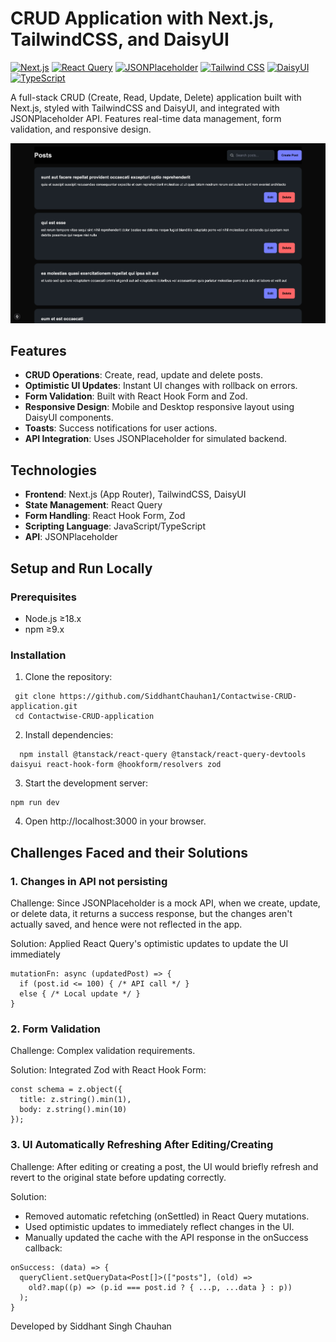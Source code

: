 # CRUD Application with Next.js, TailwindCSS, and DaisyUI

[![Next.js](https://img.shields.io/badge/Next.js-000?style=for-the-badge&logo=next.js&logoColor=white)](https://nextjs.org/)
[![React Query](https://img.shields.io/badge/React%20Query-FF4154?style=for-the-badge&logo=react-query&logoColor=white)](https://tanstack.com/query/latest)
[![JSONPlaceholder](https://img.shields.io/badge/JSONPlaceholder-0A0A0A?style=for-the-badge&logo=json&logoColor=white)](https://jsonplaceholder.typicode.com/)
[![Tailwind CSS](https://img.shields.io/badge/Tailwind_CSS-06B6D4?style=for-the-badge&logo=tailwindcss&logoColor=white)](https://tailwindcss.com/)
[![DaisyUI](https://img.shields.io/badge/DaisyUI-5A0EF8?style=for-the-badge&logo=daisyui&logoColor=white)](https://daisyui.com/)
[![TypeScript](https://img.shields.io/badge/TypeScript-3178C6?style=for-the-badge&logo=typescript&logoColor=white)](https://www.typescriptlang.org/)

A full-stack CRUD (Create, Read, Update, Delete) application built with Next.js, styled with TailwindCSS and DaisyUI, and integrated with JSONPlaceholder API. Features real-time data management, form validation, and responsive design.

![App Screenshot](/public/Appscreenshot.png) <!-- Add screenshot path -->

## Features
- **CRUD Operations**: Create, read, update and delete posts.
- **Optimistic UI Updates**: Instant UI changes with rollback on errors.
- **Form Validation**: Built with React Hook Form and Zod.
- **Responsive Design**: Mobile and Desktop responsive layout using DaisyUI components.
- **Toasts**: Success notifications for user actions.
- **API Integration**: Uses JSONPlaceholder for simulated backend.

## Technologies
- **Frontend**: Next.js (App Router), TailwindCSS, DaisyUI
- **State Management**: React Query
- **Form Handling**: React Hook Form, Zod
- **Scripting Language**: JavaScript/TypeScript
- **API**: JSONPlaceholder

## Setup and Run Locally

### Prerequisites
- Node.js ≥18.x
- npm ≥9.x

### Installation
1. Clone the repository:
  ```
   git clone https://github.com/SiddhantChauhan1/Contactwise-CRUD-application.git
   cd Contactwise-CRUD-application
  ```
2. Install dependencies:
  ```
    npm install @tanstack/react-query @tanstack/react-query-devtools daisyui react-hook-form @hookform/resolvers zod
  ```
3. Start the development server:

```
npm run dev
```
4. Open http://localhost:3000 in your browser.

## Challenges Faced and their Solutions

### 1. Changes in API not persisting
Challenge: Since JSONPlaceholder is a mock API, when we create, update, or delete data, it returns a success response, but the changes aren't actually saved, and hence were not reflected in the app.

Solution: Applied React Query's optimistic updates to update the UI immediately
```
mutationFn: async (updatedPost) => {
  if (post.id <= 100) { /* API call */ } 
  else { /* Local update */ }
}
```

### 2. Form Validation
Challenge: Complex validation requirements.

Solution: Integrated Zod with React Hook Form:

```
const schema = z.object({
  title: z.string().min(1),
  body: z.string().min(10)
});
```
### 3. UI Automatically Refreshing After Editing/Creating
Challenge: After editing or creating a post, the UI would briefly refresh and revert to the original state before updating correctly.

Solution:
- Removed automatic refetching (onSettled) in React Query mutations.
- Used optimistic updates to immediately reflect changes in the UI.
- Manually updated the cache with the API response in the onSuccess callback:
```
onSuccess: (data) => {
  queryClient.setQueryData<Post[]>(["posts"], (old) =>
    old?.map((p) => (p.id === post.id ? { ...p, ...data } : p))
  );
}
```

Developed by
Siddhant Singh Chauhan